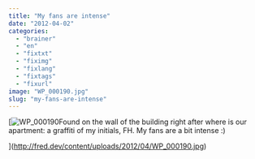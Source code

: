 ```yaml
---
title: "My fans are intense"
date: "2012-04-02"
categories: 
  - "brainer"
  - "en"
  - "fixtxt"
  - "fiximg"
  - "fixlang"
  - "fixtags"
  - "fixurl"
image: "WP_000190.jpg"
slug: "my-fans-are-intense"
---
```


[![](images/WP_000190.jpg "WP_000190")Found on the wall of the building right after where is our apartment: a graffiti of my initials, FH. My fans are a bit intense :)

](http://fred.dev/content/uploads/2012/04/WP_000190.jpg)
